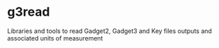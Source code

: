 # g3read
Libraries and tools to read Gadget2, Gadget3 and Key files outputs and associated units of measurement
